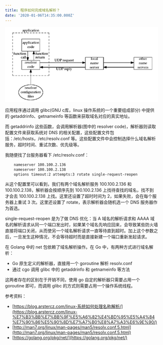```yaml
---
title: 程序如何完成域名解析？
date: '2020-01-06T14:35:00.000Z'
---
```


![图片](./resolv_conf.png)

应用程序通过调用 glibc(GNU c库，linux 操作系统的一个重要组成部分) 中提供的 getaddrinfo、getnameinfo 等函数来获取域名对应的真实地址。

而 getaddrinfo 这些函数，会调用解析器(图中的 resolver code)，解析器则读取配置文件来获取系统对 DNS 的相关配置，这些配置文件包括：/etc/hosts，/etc/resolv.conf 等。这些配置文件中会控制选择什么域名解析服务，超时时间、重试次数、优先级等。

我随便找了台服务器看下 /etc/resolv.conf：

```text
    nameserver 100.100.2.136
    nameserver 100.100.2.138
    options timeout:2 attempts:3 rotate single-request-reopen
```

从这个配置里可以看到，我们有两个域名解析服务 100.100.2.136 和 100.100.2.138，解析器会按顺序先到 100.100.2.136 上找待查找的域名，找不到才会去 100.100.2.138 上找。这里还设置了超时时间为 2，如果失败，会在每个服务器上重试 3 次。这里还设置了 rotate，表示解析器会随机选一个 DNS 服务器作为首选。

single-request-reopen 是为了做 DNS 优化：当 A 域名的解析请求和 AAAA 域名的解析请求从同一个端口发出时，如果某个域名先响应回来，会导致某些防火墙直接将端口关闭，从而使另一个域名解析请求一直等待直到超时。加上这个参数之后，一旦发生这种情况，不会等待超时而是直接新建一个端口重新发起请求。

在 Golang 中的 net 包依赖了域名解析操作。在 Go 中，有两种方式进行域名解析：

- Go 原生定义的解析器，直接用一个 goroutine 解析 resolv.conf
- 通过 cgo 调用 glibc 中的 getaddrinfo 和 getnameinfo 等方法

这两者存在的区别在于开销不同，使用 go 自定的解析器只需要占用一个 goroutine 即可，而调用 glibc 的方式则需要占用一个操作系统线程。

参考资料：

- [https://blog.arstercz.com/linux-系统如何处理名称解析/](https://blog.arstercz.com/linux-%E7%B3%BB%E7%BB%9F%E5%A6%82%E4%BD%95%E5%A4%84%E7%90%86%E5%90%8D%E7%A7%B0%E8%A7%A3%E6%9E%90/)
- [http://man7.org/linux/man-pages/man5/resolv.conf.5.html](http://man7.org/linux/man-pages/man5/resolv.conf.5.html)
- [https://golang.org/pkg/net/](https://golang.org/pkg/net/)
